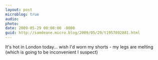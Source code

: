 ```yaml
---
layout: post
microblog: true
audio: 
photo: 
date: 2009-05-29 00:00:00 -0000
guid: http://samdeane.micro.blog/2009/05/29/t1957892881.html
---
```

It's hot in London today... wish I'd worn my shorts - my legs are melting (which is going to be inconvenient I suspect)
